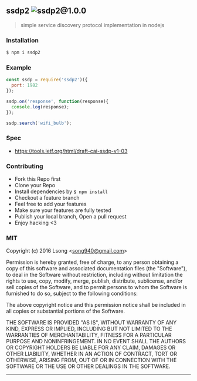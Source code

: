 ## ssdp2 ![ssdp2@1.0.0](https://img.shields.io/npm/v/ssdp2.svg)

> simple service discovery protocol implementation in nodejs

### Installation

```bash
$ npm i ssdp2
```

### Example

```js
const ssdp = require('ssdp2')({
  port: 1982
});

ssdp.on('response', function(response){
  console.log(response);
});

ssdp.search('wifi_bulb');

```

### Spec

- https://tools.ietf.org/html/draft-cai-ssdp-v1-03

### Contributing
- Fork this Repo first
- Clone your Repo
- Install dependencies by `$ npm install`
- Checkout a feature branch
- Feel free to add your features
- Make sure your features are fully tested
- Publish your local branch, Open a pull request
- Enjoy hacking <3

### MIT

Copyright (c) 2016 Lsong &lt;song940@gmail.com&gt;

Permission is hereby granted, free of charge, to any person obtaining a copy
of this software and associated documentation files (the "Software"), to deal
in the Software without restriction, including without limitation the rights
to use, copy, modify, merge, publish, distribute, sublicense, and/or sell
copies of the Software, and to permit persons to whom the Software is
furnished to do so, subject to the following conditions:

The above copyright notice and this permission notice shall be included in
all copies or substantial portions of the Software.

THE SOFTWARE IS PROVIDED "AS IS", WITHOUT WARRANTY OF ANY KIND, EXPRESS OR
IMPLIED, INCLUDING BUT NOT LIMITED TO THE WARRANTIES OF MERCHANTABILITY,
FITNESS FOR A PARTICULAR PURPOSE AND NONINFRINGEMENT. IN NO EVENT SHALL THE
AUTHORS OR COPYRIGHT HOLDERS BE LIABLE FOR ANY CLAIM, DAMAGES OR OTHER
LIABILITY, WHETHER IN AN ACTION OF CONTRACT, TORT OR OTHERWISE, ARISING FROM,
OUT OF OR IN CONNECTION WITH THE SOFTWARE OR THE USE OR OTHER DEALINGS IN
THE SOFTWARE.

---

